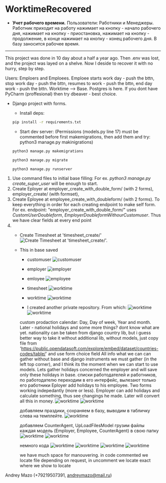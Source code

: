 # WorktimeRecovered
- **Учет рабочего времени.**
Пользователи: Работники и Менеджеры.
Работник приходит на работу нажимает на кнопку - начало рабочего дня, нажимает на кнопку - приостановка, нажимает на кнопку - продолжение, в конце нажимает на кнопку - конец рабочего дня. В базу заносится рабочее время.
____________________________
This project was done in 10 day about a half a year ago. Then .env was lost, and the project was layed on a shelve. Now I deside to recover it with no hurry, step by step.

Users: Emploers and Emploees. Emploee starts work day - push the bttn, stop work day - push the bttn, resumes to work - push the bttn, end day work - push the bttn. Worktime --> Base. Postgres is here. If you dont have PyCharm (proffesional) then try dbeaver - best choice.

- Django project with forms. 
    - Install deps:

    ```cmd
    pip install -r requirements.txt
    ```

    - Start dev server:
    (Permissions (models.py line 17) must be commented before first makemigrations, then add them and try: python3 manage.py makinigrations)

    ```cmd
    python3 manage.py makemigrations 
    ```

     ```cmd
    python3 manage.py migrate
    ```

    ```cmd
    python3 manage.py runserver
    ```



1. Use command files to initial base filling: For ex. _python3 manage.py create_super_user_ will be enough to start.
2. Create Eployer at employer_create_with_double_form/ (with 2 forms), employer_create/ (with formset), 
3. Create Eployee at employee_create_with_doubleform/ (with 2 forms).
To keep everything in order for each creating endpoint to make self form. For ex. endpoint: "employer_create_with_double_form/" uses _CustomUserDoubleform_, _EmployerDoubleformWithourCustomuser_. Thus we have clear fields at every end point
4.  - Create Timesheet at 'timesheet_create/'
    ![Create Timesheet at 'timesheet_create/'.](/media/Screenshot%20from%202024-02-14%2010-19-30.png)
    - This in base saved
        - customuser
        ![customuser](/media/Screenshot%20from%202024-02-14%2010-35-00.png)
        - employer
        ![employer](/media/Screenshot%20from%202024-02-14%2010-35-13.png)
        - emloyee
        ![employee](/media/Screenshot%20from%202024-02-13%2022-08-49.png)
        - timesheet
        ![worktime](/media/Screenshot%20from%202024-02-14%2010-19-55.png)
        - worktime
        ![worktime](/media/Screenshot%20from%202024-02-14%2010-20-40.png)

        - I created another private repository. From which:
        ![worktime](/media/Screenshot%20from%202024-03-04%2009-08-24.png)
        ![worktime](/media/Screenshot%20from%202024-03-05%2000-56-00.png)
        
        custom prodaction calendar: Day, Day of week, Year and month. Later - national holidays and some more things? dont know what are yet.
        nationality can be taken from django country lib, but i guess better way to take it without additional lib, without models, just copy file from 'https://public.opendatasoft.com/explore/embed/dataset/countries-codes/table/' and use form choice field
        All info what we can can gather without base and django instruments we must gather (in the left top corner), and I think its the moment when we can start to use models. Lets gather holidays concerned the employer and will save only these holidays in base. списки работодателей и работников, по работодателю переходим в его интерфейс, вылезают только его работники
        Eployer add holidays to his employee. Two forms working indepedantly (more or less). Employer can add holidays and calculate something, thus see changings he made. Later will convert all this in money.
        ![worktime](/media/Screenshot%20from%202024-03-06%2012-04-37.png)
        ![worktime](/media/Screenshot%20from%202024-03-06%2012-03-49.png)

        добавляем праздики, сохраняем в базу, выводим в табличку слева на темплейте.
        ![worktime](/media/Screenshot%20from%202024-03-06%2014-27-05.png)

        добавляем CounterAgent, UpLoadFilesModel грузим файлы каждая модель (Employer, Employee, CounterAgent) в свою папку
        ![worktime](/media/Screenshot%20from%202024-03-08%2010-45-33.png)
        ![worktime](/media/Screenshot%20from%202024-03-08%2010-46-11.png)

        немного кода 
        ![worktime](/media/Screenshot%20from%202024-03-11%2001-03-05.png)
        ![worktime](/media/Screenshot%20from%202024-03-11%2001-03-57.png)
        ![worktime](/media/Screenshot%20from%202024-03-11%2001-04-43.png)
        ![worktime](/media/Screenshot%20from%202024-03-11%2001-17-52.png)

        we have much space for manouvering. in code commented we locate file depending on request, in uncomment we locate exact where we show to locate





        
    

Andrey Mazo (+79219507391, andreymazo@mail.ru)